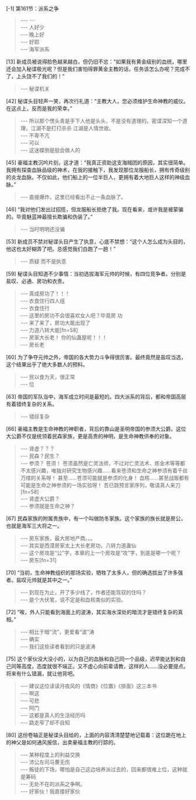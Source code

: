 
[-1] 第161节：派系之争
>--- ····<br>
>--- 人好少<br>
>--- 晚上好<br>
>--- 好耶<br>
>--- 海军派系<br>

[13] 新成员被说得脸色越来越白，但仍旧不忿：“如果我有黄金级别的血统，哪里还会加入秘谍极光呢？但是我们害怕得罪黄金主教的话，任务该怎么办呢？完成不了，上头饶不了我们的！”
>--- 秘谍机关<br>

[42] 秘谍头目轻声一笑，再次行礼道：“主教大人，您必须维护生命神教的威仪。在这点上，反而是我的荣幸。”
>--- 所以那个愣头青是手下人他是头头，不是没有道理的。密谍深知一个道理，江湖不是打打杀杀 江湖是人情世故。<br>
>--- 不卑不亢<br>
>--- 可以<br>
>--- 这迷蝶倒是挺会做人的<br>

[45] 豪福主教沉吟片刻，这才道：“我真正资助这支海贼团的原因，其实很简单。我拥有探查血脉品级的神术，在我的接触下，我发现那位龙服船长，拥有传奇级别的炎龙血脉。不仅如此，他们船上的一位半巨人，更拥有着大地巨人这样的神级血脉。”
>--- 直接爆炸，这里已经看出不止一条血脉了。<br>

[46] “我对他们发出过招揽，但龙服船长拒绝了我。现在看来，或许我是被蒙骗的。毕竟魅蓝神最擅长欺骗和伪装了。”
>--- 当时明明还没骗<br>

[53] 新成员不禁对秘谍头目产生了执意，心底不禁想：“这个人怎么成为头目的，他这也太好糊弄了吧。总感觉我们白跑了一趟！”
>--- 质疑    而不是执意<br>

[59] 秘谍头目知道不少事情：当初选拔海军元帅的时候，有四位竞争者。分别是盐叹、必通、房功和衣贵。
>--- 真成房功了！！！<br>
>--- 衣食住行四人组<br>
>--- 衣食住行<br>
>--- 这里的房功不会很喜欢女人吧？毕竟房        功<br>
>--- 来了来了，房功大能出现了<br>
>--- 力道八转大能[fn=58]<br>
>--- 房家大长老！ 你的仙蛊屋呢！！！<br>
>--- 房长老<br>

[60] 为了争夺元帅之外，帝国的各大势力斗争得很厉害。最终竟然是盐叹当选，这个结果出乎了绝大多数人的预料。
>--- 民以食为天，很正常<br>
>--- 位<br>

[63] 帝国的军队当中，海军成立时间是最短的。四大派系的背后，都和帝国高层有着错终复杂的关系。
>--- 错综复杂<br>

[66] 豪福主教是生命神教的神职者，背后的靠山是圣明帝国的参须大公爵。这位大公爵不仅是统领着民森家族，更是高贵的神明，是生命神教供奉的对象。
>--- 肾虚？？？<br>
>--- 民森？民生？<br>
>--- 参须？
苍须！
苍须虽然是亡灵法师，不过对亡灵法术、炼金术等等都不太感兴趣，唯独对研究生物感兴趣……看来苍须和生命之神参须有着千丝万缕的关系呀！
甚至……苍须可能就是参须的化身！
血核……甚至战贩都有可能是生命之神参须的一场实验呀！
吾已跳预言家序列，敬请真人来刀[fn=58]<br>
>--- 肾虚大公爵？<br>
>--- 参须就是生命之神？<br>

[67] 民森家族的附属贵族中，有一个叫做防冬家族。这个家族的族长就是房公，也就是海军三大将之一。
>--- 房东家族，最大房地产商。。。<br>
>--- 其实是西漠房家太上大长老房功，八转力道蛊仙<br>
>--- 这个房攻是“公”字，本章的上一个房攻是“攻”字，到底是哪一个呢？<br>
>--- 房东[fn=31]<br>

[70] “当初，生命神教组织的那场实验，牺牲了太多人，但的确选拔出了许多强者。盐叹元帅就是其中之一。”
>--- 到现在为止，开了多少线了，作者还能驾驭的住吗？<br>
>--- 是个大伏笔，说不定是和血核类似的实验。<br>

[72] “唉，外人只能看到海面上的波涛，其实海水深处的暗流才是错终复杂的真相。”
>--- 相比于暗“流”，更爱看“波”涛<br>
>--- 确实<br>
>--- 我们这些读者看到的只是波涛<br>

[75] 这个家伙没大没小的，以为自己的血脉和自己同一个品级，迟早能达到和自己同等高度，态度就很不端正。又不虚心向前辈请教，这样的人……没必要提点。将来有什么错漏，就让他背吧。
>--- 建议这位读读月夜风的《情商》《位置》《排面》这三本书<br>
>--- 啊这<br>
>--- 可悲<br>
>--- 阿门<br>
>--- 这都是真人的生活经历吗<br>
>--- 路走窄了却不自知<br>

[80] 这份卷轴正是秘谍头目给的，上面的内容清清楚楚地记载着：这位跪在地上的神父是如何通风报信，出卖豪福主教的行踪的。
>--- 某种程度上的利益交换<br>
>--- 沛公左司马曹无伤<br>
>--- 叛徒的下场，哪怕是自己这边培养派过去的，回来都很难上位，这种就是筹码<br>
>--- 无处不在的派系之争啊。<br>
>--- 好家伙！我直接好家伙<br>
